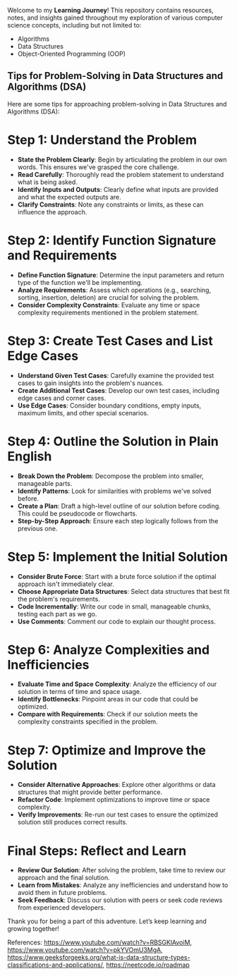 Welcome to my **Learning Journey**! This repository contains resources, notes, and insights gained throughout my exploration of various computer science concepts, including but not limited to:

- Algorithms
- Data Structures
- Object-Oriented Programming (OOP)

## Tips for Problem-Solving in Data Structures and Algorithms (DSA)

Here are some tips for approaching problem-solving in Data Structures and Algorithms (DSA):

# Step 1: Understand the Problem
- **State the Problem Clearly**: Begin by articulating the problem in our own words. This ensures we've grasped the core challenge.
- **Read Carefully**: Thoroughly read the problem statement to understand what is being asked.
- **Identify Inputs and Outputs**: Clearly define what inputs are provided and what the expected outputs are.
- **Clarify Constraints**: Note any constraints or limits, as these can influence the approach.

# Step 2: Identify Function Signature and Requirements
- **Define Function Signature**: Determine the input parameters and return type of the function we'll be implementing.
- **Analyze Requirements**: Assess which operations (e.g., searching, sorting, insertion, deletion) are crucial for solving the problem.
- **Consider Complexity Constraints**: Evaluate any time or space complexity requirements mentioned in the problem statement.

# Step 3: Create Test Cases and List Edge Cases
- **Understand Given Test Cases**: Carefully examine the provided test cases to gain insights into the problem's nuances.
- **Create Additional Test Cases**: Develop our own test cases, including edge cases and corner cases.
- **Use Edge Cases**: Consider boundary conditions, empty inputs, maximum limits, and other special scenarios.

# Step 4: Outline the Solution in Plain English
- **Break Down the Problem**: Decompose the problem into smaller, manageable parts.
- **Identify Patterns**: Look for similarities with problems we've solved before.
- **Create a Plan**: Draft a high-level outline of our solution before coding. This could be pseudocode or flowcharts.
- **Step-by-Step Approach**: Ensure each step logically follows from the previous one.

# Step 5: Implement the Initial Solution
- **Consider Brute Force**: Start with a brute force solution if the optimal approach isn't immediately clear.
- **Choose Appropriate Data Structures**: Select data structures that best fit the problem's requirements.
- **Code Incrementally**: Write our code in small, manageable chunks, testing each part as we go.
- **Use Comments**: Comment our code to explain our thought process.

# Step 6: Analyze Complexities and Inefficiencies
- **Evaluate Time and Space Complexity**: Analyze the efficiency of our solution in terms of time and space usage.
- **Identify Bottlenecks**: Pinpoint areas in our code that could be optimized.
- **Compare with Requirements**: Check if our solution meets the complexity constraints specified in the problem.

# Step 7: Optimize and Improve the Solution
- **Consider Alternative Approaches**: Explore other algorithms or data structures that might provide better performance.
- **Refactor Code**: Implement optimizations to improve time or space complexity.
- **Verify Improvements**: Re-run our test cases to ensure the optimized solution still produces correct results.

# Final Steps: Reflect and Learn
- **Review Our Solution**: After solving the problem, take time to review our approach and the final solution.
- **Learn from Mistakes**: Analyze any inefficiencies and understand how to avoid them in future problems.
- **Seek Feedback**: Discuss our solution with peers or seek code reviews from experienced developers.

Thank you for being a part of this adventure. Let’s keep learning and growing together!

References: https://www.youtube.com/watch?v=RBSGKlAvoiM, https://www.youtube.com/watch?v=pkYVOmU3MgA, https://www.geeksforgeeks.org/what-is-data-structure-types-classifications-and-applications/, https://neetcode.io/roadmap
